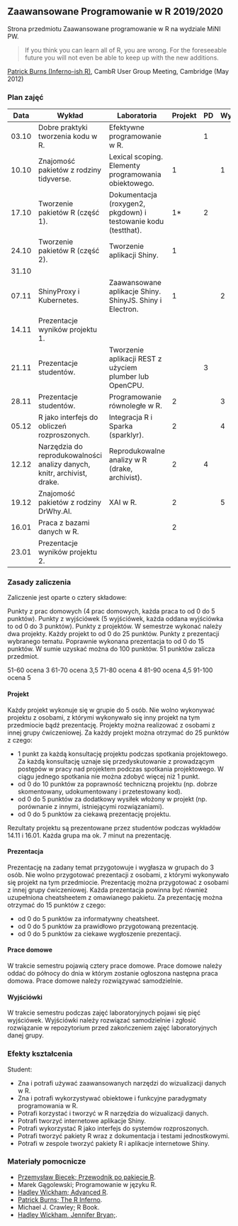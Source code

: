 ## Zaawansowane Programowanie w R 2019/2020

Strona przedmiotu Zaawansowane programowanie w R na wydziale MiNI PW.

> If you think you can learn all of R, you are wrong. For the foreseeable future you will not even be able to
> keep up with the new additions.
>

[Patrick Burns (Inferno-ish R)](https://www.burns-stat.com/documents/books/the-r-inferno/), CambR User Group Meeting, Cambridge (May 2012)

### Plan zajęć

| Data  | Wykład                                                                  | Laboratoria                                                        | Projekt | PD | Wyjściówka |
|-------|-------------------------------------------------------------------------|--------------------------------------------------------------------|---------|----|------------|
| 03.10 | Dobre praktyki tworzenia kodu w R.                                      | Efektywne programowanie w R.                                       |         | 1  |            |
| 10.10 | Znajomość pakietów z rodziny tidyverse.                                 | Lexical scoping. Elementy programowania obiektowego.               | 1       |    | 1          |
| 17.10 | Tworzenie pakietów R (część 1).                                         | Dokumentacja (roxygen2, pkgdown) i testowanie kodu (testthat).     | 1*      | 2  |            |
| 24.10 | Tworzenie pakietów R (część 2).                                         | Tworzenie aplikacji Shiny.                                         | 1       |    |            |
| 31.10 |                                                                         |                                                                    |         |    |            |
| 07.11 | ShinyProxy i Kubernetes.                                                | Zaawansowane aplikacje Shiny. ShinyJS. Shiny i Electron.           | 1       |    | 2          |
| 14.11 | Prezentacje wyników projektu 1.                                         |                                                                    |         |    |            |
| 21.11 | Prezentacje studentów.                                                  | Tworzenie aplikacji REST z użyciem plumber lub OpenCPU.            |         | 3  |            |
| 28.11 | Prezentacje studentów.                                                  | Programowanie równoległe w R.                                      | 2       |    | 3          |
| 05.12 | R jako interfejs do obliczeń rozproszonych.                             | Integracja R i Sparka (sparklyr).                                  | 2       |    | 4          |
| 12.12 | Narzędzia do reprodukowalności analizy danych, knitr, archivist, drake. | Reprodukowalne analizy w R (drake, archivist).                     | 2       | 4  |            |
| 19.12 | Znajomość pakietów z rodziny DrWhy.AI.                                  | XAI w R.                                                           | 2       |    | 5          |
| 16.01 | Praca z bazami danych w R.                                              |                                                                    | 2       |    |            |
| 23.01 | Prezentacje wyników projektu 2.                                         |                                                                    |         |    |            |


### Zasady zaliczenia

Zaliczenie jest oparte o cztery składowe:

Punkty z prac domowych (4 prac domowych, każda praca to od 0 do 5 punktów).
Punkty z wyjściówek (5 wyjściówek, każda oddana wyjściówka to od 0 do 3 punktów).
Punkty z projektów. W semestrze wykonać należy dwa projekty. Każdy projekt to od 0 do 25 punktów.
Punkty z prezentacji wybranego tematu. Poprawnie wykonana prezentacja to od 0 do 15 punktów.
W sumie uzyskać można do 100 punktów. 51 punktów zalicza przedmiot.

51-60 ocena 3
61-70 ocena 3,5
71-80 ocena 4
81-90 ocena 4,5
91-100 ocena 5

#### Projekt

Każdy projekt wykonuje się w grupie do 5 osób. Nie wolno wykonywać projektu z osobami, z którymi wykonywało się inny projekt na tym przedmiocie bądź prezentację. Projekty można realizować z osobami z innej grupy ćwiczeniowej. Za każdy projekt można otrzymać do 25 punktów z czego:
 
 - 1 punkt za każdą konsultację projektu podczas spotkania projektowego. Za każdą konsultację uznaje się przedyskutowanie z prowadzącym postępów w pracy nad projektem podczas spotkania projektowego. W ciągu jednego spotkania nie można zdobyć więcej niż 1 punkt.
 - od 0 do 10 punktów za poprawność techniczną projektu (np. dobrze skomentowany, udokumentowany i przetestowany kod).
 - od 0 do 5 punktów za dodatkowy wysiłek włożony w projekt (np. porównanie z innymi, istniejącymi rozwiązaniami).
 - od 0 do 5 punktów za ciekawą prezentację projektu.  

Rezultaty projektu są prezentowane przez studentów podczas wykładów 14.11 i 16.01. Każda grupa ma ok. 7 minut na prezentację. 
 
#### Prezentacja

Prezentację na zadany temat przygotowuje i wygłasza w grupach do 3 osób. Nie wolno przygotować prezentacji z osobami, z którymi wykonywało się projekt na tym przedmiocie. Prezentację można przygotować z osobami z innej grupy ćwiczeniowej. Każda prezentacja powinna być również uzupełniona cheatsheetem z omawianego pakietu. Za prezentację można otrzymać do 15 punktów z czego:

 - od 0 do 5 punktów za informatywny cheatsheet.
 - od 0 do 5 punktów za prawidłowo przygotowaną prezentację.
 - od 0 do 5 punktów za ciekawe wygłoszenie prezentacji.

#### Prace domowe

W trakcie semestru pojawią cztery prace domowe. Prace domowe należy oddać do północy do dnia w którym zostanie ogłoszona następna praca domowa. Prace domowe należy rozwiązywać samodzielnie.

#### Wyjściówki

W trakcie semestru podczas zajęć laboratoryjnych pojawi się pięć wyjściówek. Wyjściówki należy rozwiązać samodzielnie i zgłosić rozwiązanie w repozytorium przed zakończeniem zajęć laboratoryjnych danej grupy.

### Efekty kształcenia

Student:

- Zna i potrafi używać zaawansowanych narzędzi do wizualizacji danych w R.
- Zna i potrafi wykorzystywać obiektowe i funkcyjne paradygmaty programowania w R.
- Potrafi korzystać i tworzyć w R narzędzia do wizualizacji danych.
- Potrafi tworzyć internetowe aplikacje Shiny.
- Potrafi wykorzystać R jako interfejs do systemów rozproszonych.
- Potrafi tworzyć pakiety R wraz z dokumentacja i testami jednostkowymi.
- Potrafi w zespole tworzyć pakiety R i aplikacje internetowe Shiny.

### Materiały pomocnicze

- [Przemysław Biecek; Przewodnik po pakiecie R](http://pbiecek.github.io/Przewodnik/).
- Marek Gągolewski; Programowanie w języku R.
- [Hadley Wickham; Advanced R](https://adv-r.hadley.nz/).
- [Patrick Burns; The R Inferno](https://www.burns-stat.com/documents/books/the-r-inferno/).
- Michael J. Crawley; R Book.
- [Hadley Wickham, Jennifer Bryan;](https://r-pkgs.org/).
